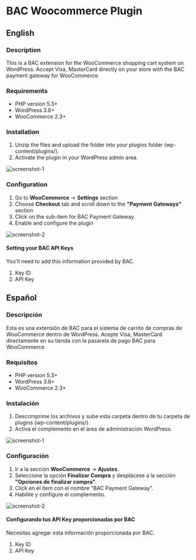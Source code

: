 # BAC Woocommerce Plugin

## English

### Description
This is a BAC extension for the WooCommerce shopping cart system on WordPress. Accept Visa, MasterCard directly on your store with the BAC payment gateway for WooCommerce.

### Requirements
*  PHP version 5.3+
*  WordPress 3.8+
*  WooCommerce 2.3+

### Installation
  1. Unzip the files and upload the folder into your plugins folder (wp-content/plugins/).
  2. Activate the plugin in your WordPress admin area.
 
 ![screenshot-1](https://opensource.elaniin.com/BAC-Woocommerce-Plugin/screenshot-1.png)
 
 ### Configuration
  1. Go to **WooCommerce** -> **Settings** section
  2. Choose **Checkout** tab and scroll down to the **"Payment Gateways"** section
  2. Click on the sub-item for BAC Payment Gateway.
  4. Enable and configure the plugin

 ![screenshot-2](https://opensource.elaniin.com/BAC-Woocommerce-Plugin/screenshot-2.png)
 
 #### Setting your BAC API Keys

 You'll need to add this information provided by BAC.
   1. Key ID
   2. API Key
   
## Español
 
### Descripción
Esta es una extensión de BAC para el sistema de carrito de compras de WooCommerce dentro de WordPress. Acepte Visa, MasterCard directamente en su tienda con la pasarela de pago BAC para WooCommerce.

### Requisitos
*  PHP version 5.3+
*  WordPress 3.8+
*  WooCommerce 2.3+

### Instalación
  1. Descomprime los archivos y sube esta carpeta dentro de tu carpeta de plugins (wp-content/plugins/).
  2. Activa el complemento en el área de administración WordPress.
 
 ![screenshot-1](https://opensource.elaniin.com/BAC-Woocommerce-Plugin/screenshot-1.png)
 
### Configuración
  1. Ir a la sección **WooCommerce** -> **Ajustes**.
  2. Seleccione la opción **Finalizar Compra** y desplácese a la sección **"Opciones de finalizar compra"**.
  2. Click en el item con el nombre "BAC Payment Gateway".
  4. Habilite y configure el complemento.

 ![screenshot-2](https://opensource.elaniin.com/BAC-Woocommerce-Plugin/screenshot-2.png)
 
 #### Configurando tus API Key proporcionadas por BAC

 Necesitas agregar esta información proporcionada por BAC.
   1. Key ID
   2. API Key
